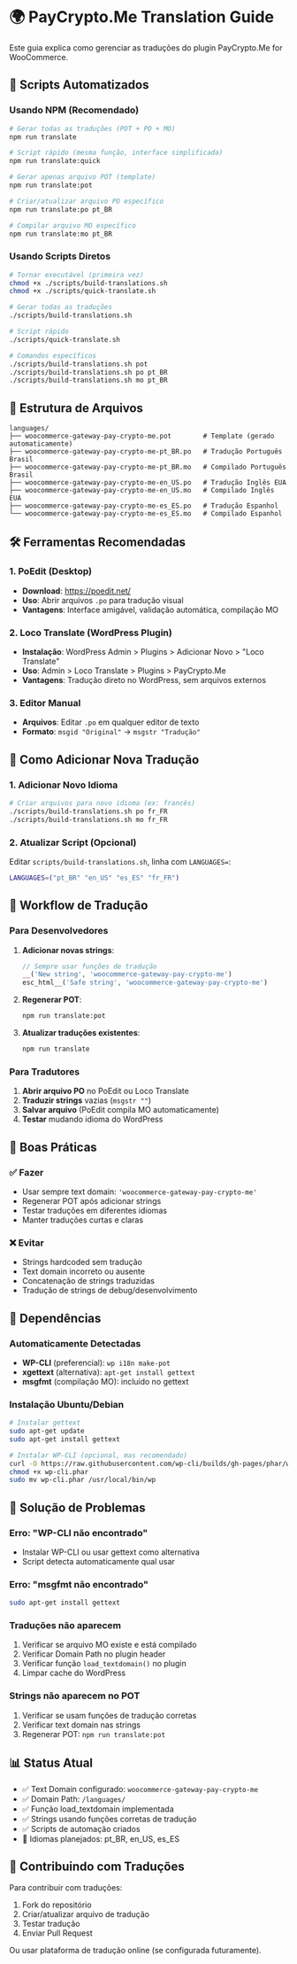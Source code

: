 # 🌍 PayCrypto.Me Translation Guide

Este guia explica como gerenciar as traduções do plugin PayCrypto.Me for WooCommerce.

## 🚀 Scripts Automatizados

### Usando NPM (Recomendado)

```bash
# Gerar todas as traduções (POT + PO + MO)
npm run translate

# Script rápido (mesma função, interface simplificada)
npm run translate:quick

# Gerar apenas arquivo POT (template)
npm run translate:pot

# Criar/atualizar arquivo PO específico
npm run translate:po pt_BR

# Compilar arquivo MO específico
npm run translate:mo pt_BR
```

### Usando Scripts Diretos

```bash
# Tornar executável (primeira vez)
chmod +x ./scripts/build-translations.sh
chmod +x ./scripts/quick-translate.sh

# Gerar todas as traduções
./scripts/build-translations.sh

# Script rápido
./scripts/quick-translate.sh

# Comandos específicos
./scripts/build-translations.sh pot
./scripts/build-translations.sh po pt_BR
./scripts/build-translations.sh mo pt_BR
```

## 📁 Estrutura de Arquivos

```
languages/
├── woocommerce-gateway-pay-crypto-me.pot        # Template (gerado automaticamente)
├── woocommerce-gateway-pay-crypto-me-pt_BR.po   # Tradução Português Brasil
├── woocommerce-gateway-pay-crypto-me-pt_BR.mo   # Compilado Português Brasil
├── woocommerce-gateway-pay-crypto-me-en_US.po   # Tradução Inglês EUA
├── woocommerce-gateway-pay-crypto-me-en_US.mo   # Compilado Inglês EUA
├── woocommerce-gateway-pay-crypto-me-es_ES.po   # Tradução Espanhol
└── woocommerce-gateway-pay-crypto-me-es_ES.mo   # Compilado Espanhol
```

## 🛠️ Ferramentas Recomendadas

### 1. PoEdit (Desktop)
- **Download**: https://poedit.net/
- **Uso**: Abrir arquivos `.po` para tradução visual
- **Vantagens**: Interface amigável, validação automática, compilação MO

### 2. Loco Translate (WordPress Plugin)
- **Instalação**: WordPress Admin > Plugins > Adicionar Novo > "Loco Translate"
- **Uso**: Admin > Loco Translate > Plugins > PayCrypto.Me
- **Vantagens**: Tradução direto no WordPress, sem arquivos externos

### 3. Editor Manual
- **Arquivos**: Editar `.po` em qualquer editor de texto
- **Formato**: `msgid "Original"` → `msgstr "Tradução"`

## 📝 Como Adicionar Nova Tradução

### 1. Adicionar Novo Idioma

```bash
# Criar arquivos para novo idioma (ex: francês)
./scripts/build-translations.sh po fr_FR
./scripts/build-translations.sh mo fr_FR
```

### 2. Atualizar Script (Opcional)
Editar `scripts/build-translations.sh`, linha com `LANGUAGES=`:

```bash
LANGUAGES=("pt_BR" "en_US" "es_ES" "fr_FR")
```

## 🔄 Workflow de Tradução

### Para Desenvolvedores

1. **Adicionar novas strings**:
   ```php
   // Sempre usar funções de tradução
   __('New string', 'woocommerce-gateway-pay-crypto-me')
   esc_html__('Safe string', 'woocommerce-gateway-pay-crypto-me')
   ```

2. **Regenerar POT**:
   ```bash
   npm run translate:pot
   ```

3. **Atualizar traduções existentes**:
   ```bash
   npm run translate
   ```

### Para Tradutores

1. **Abrir arquivo PO** no PoEdit ou Loco Translate
2. **Traduzir strings** vazias (`msgstr ""`)
3. **Salvar arquivo** (PoEdit compila MO automaticamente)
4. **Testar** mudando idioma do WordPress

## 🎯 Boas Práticas

### ✅ Fazer
- Usar sempre text domain: `'woocommerce-gateway-pay-crypto-me'`
- Regenerar POT após adicionar strings
- Testar traduções em diferentes idiomas
- Manter traduções curtas e claras

### ❌ Evitar
- Strings hardcoded sem tradução
- Text domain incorreto ou ausente
- Concatenação de strings traduzidas
- Tradução de strings de debug/desenvolvimento

## 🔧 Dependências

### Automaticamente Detectadas
- **WP-CLI** (preferencial): `wp i18n make-pot`
- **xgettext** (alternativa): `apt-get install gettext`
- **msgfmt** (compilação MO): incluído no gettext

### Instalação Ubuntu/Debian
```bash
# Instalar gettext
sudo apt-get update
sudo apt-get install gettext

# Instalar WP-CLI (opcional, mas recomendado)
curl -O https://raw.githubusercontent.com/wp-cli/builds/gh-pages/phar/wp-cli.phar
chmod +x wp-cli.phar
sudo mv wp-cli.phar /usr/local/bin/wp
```

## 🐛 Solução de Problemas

### Erro: "WP-CLI não encontrado"
- Instalar WP-CLI ou usar gettext como alternativa
- Script detecta automaticamente qual usar

### Erro: "msgfmt não encontrado"
```bash
sudo apt-get install gettext
```

### Traduções não aparecem
1. Verificar se arquivo MO existe e está compilado
2. Verificar Domain Path no plugin header
3. Verificar função `load_textdomain()` no plugin
4. Limpar cache do WordPress

### Strings não aparecem no POT
1. Verificar se usam funções de tradução corretas
2. Verificar text domain nas strings
3. Regenerar POT: `npm run translate:pot`

## 📊 Status Atual

- ✅ Text Domain configurado: `woocommerce-gateway-pay-crypto-me`
- ✅ Domain Path: `/languages/`
- ✅ Função load_textdomain implementada
- ✅ Strings usando funções corretas de tradução
- ✅ Scripts de automação criados
- 🔄 Idiomas planejados: pt_BR, en_US, es_ES

## 🤝 Contribuindo com Traduções

Para contribuir com traduções:

1. Fork do repositório
2. Criar/atualizar arquivo de tradução
3. Testar tradução
4. Enviar Pull Request

Ou usar plataforma de tradução online (se configurada futuramente).